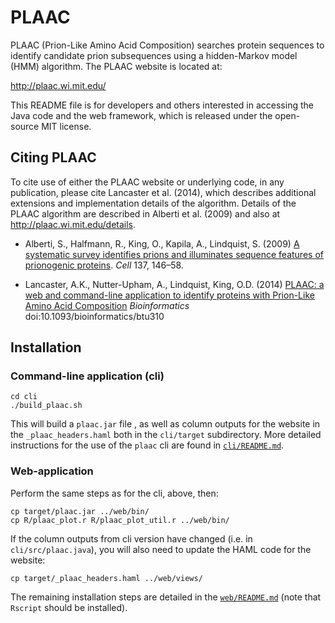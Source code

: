 PLAAC
=====

PLAAC (Prion-Like Amino Acid Composition) searches protein sequences
to identify candidate prion subsequences using a hidden-Markov model
(HMM) algorithm.  The PLAAC website is located at: 

 http://plaac.wi.mit.edu/

This README file is for developers and others interested in accessing
the Java code and the web framework, which is released under the
open-source MIT license.

Citing PLAAC
------------

To cite use of either the PLAAC website or underlying code, in any
publication, please cite Lancaster et al. (2014), which describes
additional extensions and implementation details of the algorithm.
Details of the PLAAC algorithm are described in Alberti et al. (2009)
and also at http://plaac.wi.mit.edu/details.


* Alberti, S., Halfmann, R., King, O., Kapila, A., Lindquist, S. (2009) 
[A systematic survey identifies prions and illuminates sequence
features of prionogenic proteins](http://www.sciencedirect.com/science/article/pii/S0092867409002669).
*Cell* 137, 146–58.  

* Lancaster, A.K., Nutter-Upham, A., Lindquist, King, O.D. (2014)
[PLAAC: a web and command-line application to identify proteins with
Prion-Like Amino Acid Composition](http://bioinformatics.oxfordjournals.org/content/early/2014/05/13/bioinformatics.btu310.abstract) *Bioinformatics* doi:10.1093/bioinformatics/btu310


Installation
------------

### Command-line application (cli)

    cd cli
    ./build_plaac.sh

This will build a ```plaac.jar``` file , as well as column outputs for the website in the ```_plaac_headers.haml``` both in the ```cli/target``` subdirectory.  More  detailed instructions for the use of the ```plaac``` cli are found in [```cli/README.md```](https://github.com/whitehead/plaac/blob/master/cli/README.md).


### Web-application

Perform the same steps as for the cli, above, then:

    cp target/plaac.jar ../web/bin/
    cp R/plaac_plot.r R/plaac_plot_util.r ../web/bin/

If the column outputs from cli version have changed (i.e. in ```cli/src/plaac.java```), you will also need to update the HAML code for the website:

    cp target/_plaac_headers.haml ../web/views/

The remaining installation steps are detailed in the [```web/README.md```](https://github.com/whitehead/plaac/blob/master/web/README.md) (note that ```Rscript``` 
should be installed).
